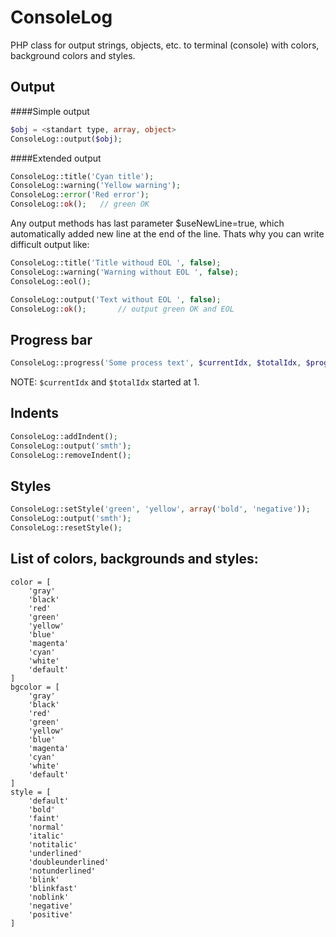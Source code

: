 ConsoleLog
==========

PHP class for output strings, objects, etc. to terminal (console) with colors, background colors and styles.

Output
------

####Simple output

```php
$obj = <standart type, array, object>
ConsoleLog::output($obj);
```

####Extended output
```php
ConsoleLog::title('Cyan title');
ConsoleLog::warning('Yellow warning');
ConsoleLog::error('Red error');
ConsoleLog::ok();   // green OK
```

Any output methods has last parameter $useNewLine=true, which automatically added new line at the end of the line. Thats why you can write difficult output like:

```php
ConsoleLog::title('Title withoud EOL ', false);
ConsoleLog::warning('Warning without EOL ', false);
ConsoleLog::eol();

ConsoleLog::output('Text without EOL ', false);
ConsoleLog::ok();       // output green OK and EOL
```

Progress bar
------------

```php
ConsoleLog::progress('Some process text', $currentIdx, $totalIdx, $progressWidth);
```

NOTE: ```$currentIdx``` and ```$totalIdx``` started at 1.


Indents
-------

```php
ConsoleLog::addIndent();
ConsoleLog::output('smth');
ConsoleLog::removeIndent();
```


Styles
------

```php
ConsoleLog::setStyle('green', 'yellow', array('bold', 'negative'));     // color, bgcolor, array(styles)
ConsoleLog::output('smth');
ConsoleLog::resetStyle();
```


List of colors, backgrounds and styles:
---------------------------------------

```code
color = [
    'gray'
    'black'
    'red'
    'green'
    'yellow'
    'blue'
    'magenta'
    'cyan'
    'white'
    'default'
]
bgcolor = [
    'gray'
    'black'
    'red'
    'green'
    'yellow'
    'blue'
    'magenta'
    'cyan'
    'white'
    'default'
]
style = [
    'default'
    'bold'
    'faint'
    'normal'
    'italic'
    'notitalic'
    'underlined'
    'doubleunderlined'
    'notunderlined'
    'blink'
    'blinkfast'
    'noblink'
    'negative'
    'positive'
]
```
